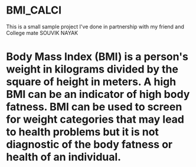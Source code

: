 # BMI_CALCI

This is a small sample project I've done in partnership with my friend and College mate SOUVIK NAYAK




# Body Mass Index (BMI) is a person's weight in kilograms divided by the square of height in meters. A high BMI can be an indicator of high body fatness. BMI can be used to screen for weight categories that may lead to health problems but it is not diagnostic of the body fatness or health of an individual.
